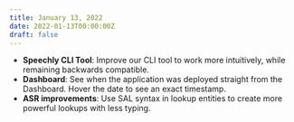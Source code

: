 ```yaml
---
title: January 13, 2022
date: 2022-01-13T00:00:00Z
draft: false
---
```

- **Speechly CLI Tool**: Improve our CLI tool to work more intuitively, while remaining backwards compatible.
- **Dashboard**: See when the application was deployed straight from the Dashboard. Hover the date to see an exact timestamp.
- **ASR improvements**: Use SAL syntax in lookup entities to create more powerful lookups with less typing.